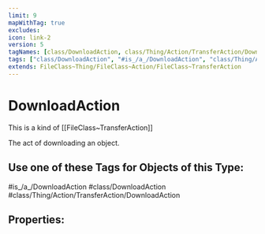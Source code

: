 ```yaml
---
limit: 9
mapWithTag: true
excludes:
icon: link-2
version: 5
tagNames: [class/DownloadAction, class/Thing/Action/TransferAction/DownloadAction, is_a_/DownloadAction, schema-org/DownloadAction]
tags: ["class/DownloadAction", "#is_/a_/DownloadAction", "class/Thing/Action/TransferAction/DownloadAction"]
extends: FileClass~Thing/FileClass~Action/FileClass~TransferAction
---
```


# DownloadAction
This is a kind of [[FileClass~TransferAction]]

The act of downloading an object.


## Use one of these Tags for Objects of this Type:

#is_/a_/DownloadAction
#class/DownloadAction
#class/Thing/Action/TransferAction/DownloadAction

## Properties:


